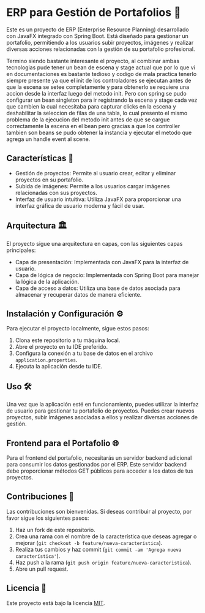 # ERP para Gestión de Portafolios 💼

Este es un proyecto de ERP (Enterprise Resource Planning) desarrollado con JavaFX integrado con Spring Boot. Está diseñado para gestionar un portafolio, permitiendo a los usuarios subir proyectos, imágenes y realizar diversas acciones relacionadas con la gestión de su portafolio profesional.

Termino siendo bastante interesante el proyecto, al combinar ambas tecnologias pude tener un bean de escena y stage actual que por lo que vi en documentaciones es bastante tedioso y codigo de mala practica tenerlo siempre presente ya que el init de los controladores se ejecutan antes de que la escena se setee completamente y para obtenerlo se requiere una accion desde la interfaz luego del metodo init. Pero con spring se pudo configurar un bean singleton para ir registrando la escena y stage cada vez que cambien la cual necesitaba para capturar clicks en la escena y deshabilitar la seleccion de filas de una tabla, lo cual presento el mismo problema de la ejecucion del metodo init antes de que se cargue correctamente la escena en el bean pero gracias a que los controller tambien son beans se pudo obtener la instancia y ejecutar el metodo que agrega un handle event al scene.

## Características 🚀

- Gestión de proyectos: Permite al usuario crear, editar y eliminar proyectos en su portafolio.
- Subida de imágenes: Permite a los usuarios cargar imágenes relacionadas con sus proyectos.
- Interfaz de usuario intuitiva: Utiliza JavaFX para proporcionar una interfaz gráfica de usuario moderna y fácil de usar.

## Arquitectura 🏛️

El proyecto sigue una arquitectura en capas, con las siguientes capas principales:
- Capa de presentación: Implementada con JavaFX para la interfaz de usuario.
- Capa de lógica de negocio: Implementada con Spring Boot para manejar la lógica de la aplicación.
- Capa de acceso a datos: Utiliza una base de datos asociada para almacenar y recuperar datos de manera eficiente.

## Instalación y Configuración ⚙️

Para ejecutar el proyecto localmente, sigue estos pasos:

1. Clona este repositorio a tu máquina local.
2. Abre el proyecto en tu IDE preferido.
3. Configura la conexión a tu base de datos en el archivo `application.properties`.
4. Ejecuta la aplicación desde tu IDE.

## Uso 🛠️

Una vez que la aplicación esté en funcionamiento, puedes utilizar la interfaz de usuario para gestionar tu portafolio de proyectos. Puedes crear nuevos proyectos, subir imágenes asociadas a ellos y realizar diversas acciones de gestión.

## Frontend para el Portafolio 🌐

Para el frontend del portafolio, necesitarás un servidor backend adicional para consumir los datos gestionados por el ERP. Este servidor backend debe proporcionar métodos GET públicos para acceder a los datos de tus proyectos.

## Contribuciones 🤝

Las contribuciones son bienvenidas. Si deseas contribuir al proyecto, por favor sigue los siguientes pasos:

1. Haz un fork de este repositorio.
2. Crea una rama con el nombre de la característica que deseas agregar o mejorar (`git checkout -b feature/nueva-caracteristica`).
3. Realiza tus cambios y haz commit (`git commit -am 'Agrega nueva característica'`).
4. Haz push a la rama (`git push origin feature/nueva-caracteristica`).
5. Abre un pull request.

## Licencia 📝

Este proyecto está bajo la licencia [MIT](LICENSE).

